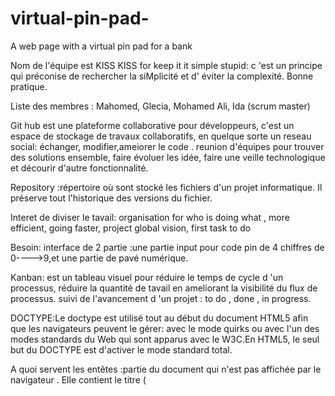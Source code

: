 # virtual-pin-pad-
A web page with a virtual pin pad for a bank

Nom de  l'équipe est KISS
KISS for keep it it simple stupid: c 'est un principe qui préconise de rechercher la siMplicité et d' éviter la complexité. Bonne pratique.

Liste des membres : Mahomed, Glecia, Mohamed Ali, Ida (scrum master)

Git hub est une plateforme collaborative pour développeurs, c'est un espace de stockage de travaux collaboratifs, en quelque sorte un reseau social: échanger, modifier,ameiorer le code .
reunion d'équipes pour trouver des solutions ensemble, faire évoluer les idée, faire une veille technologique et décourir d'autre fonctionnalité.

Repository :répertoire où sont stocké les fichiers d'un projet informatique. Il préserve tout l'historique des versions du fichier.

Interet de diviser le tavail: organisation for who is doing what , more efficient, going faster, project global vision, first task to do

Besoin: interface de 2 partie :une partie input pour code pin de 4 chiffres de 0---->9,et une partie de pavé numérique.

Kanban: est un tableau visuel pour réduire le temps de cycle d 'un processus,  réduire la quantité de tavail en ameliorant la visibilité du flux de processus. suivi de  l'avancement d 'un projet : to do , done , in progress. 

DOCTYPE:Le doctype est utilisé tout au début du document HTML5 afin que les navigateurs peuvent le gérer: avec le mode quirks ou avec l'un des modes standards du Web  qui sont apparus avec le W3C.En HTML5, le seul but du DOCTYPE est d'activer le mode standard total.


A quoi servent les entêtes :partie du document qui n'est pas affichée par le navigateur . Elle contient  le titre (<title>) de la page, des liens aux CSS , des liens  et des méta-données.
  
A quoi sert l’entête « meta viewport »:La balise meta name= "viewport" a été créée pour nous permettre de reprendre le contrôle du viewport et notamment de sa taille pour qu'il soit adaptable aux différents type d'appareils.
L’élément HTML meta est utilisé pour définir des métadonnées pour un document HTML.
viewport : Permettre d’indiquer comment le navigateur doit afficher la page sur différents appareils.
  
Pourquoi est-il recommandé d’avoir les styles dans un fichier à part? sépaer le contenue du style qui lui est appliqué,  clareté, permet à plusieurs pages d'utiliser le meme style a lieu de les copier à chaque page.

Expliquer le modèle de boîtes en CSS :  En CSS, tout élément est inclus dans une boîte. La Comprehesion  le fonctionnement de ces boîtes est essentiel pour maîtriser la mise en page CSS ainsi que le positionement des éléments d'une page HTML.En CSS, il existe deux type de boîtes : les boîtes en bloc et les boites en ligne qui sont appliquées par défaut et suivent le normal flow.
  
Qu’est-ce qu’un sélecteur CSS ?  désigne les éléments d'un document concernés par la règle css. Les éléments  auront le style spécifié par la règle qui leur est appliqué.
On peut selectionner un element comme P, une classe avec un .suivi du nom de la classe , un ID avec un #suivi du nom de l'ID, combiner les selecteur et leur attribuer les       propriétées qu'on veut appliquer.
  
  
Qu’est-ce qu’une propriété CSS ? C'est une d éclaration de style dont la valeur détermine la propriété attribué à un sélecteur afin de se comporter selon une certaine apparence comme ue couleur, la taille, le comportement etc...
  
SKETCH
  
<img src=
  "https://user-images.githubusercontent.com/94375010/141975756-3b57e888-1f6f-4dcc-b5bb-0e2edbea8abf.jpg" width="200px"> 

 Wireframe: du sketch ----> wireframe
  logiciel utilisé: MockFlow
  ![wireframe](https://user-images.githubusercontent.com/94375010/141993288-a156d642-1882-4d81-bbe7-fadd444c8f3f.png)
  
  Cette étape permet d'illustrer le sketch afin d'avoir une apparence la plus proche possible. c'est une étape qui doit etre validé par le PO avant de passer au html/css.
  
  Liste des principaux liens utilisés pour s’aider à réaliser la maquette HTML/CSS: https://developer.mozilla.org/fr/ , https://www.w3.org/ ,https://css-tricks.com/archives/.
  
  


